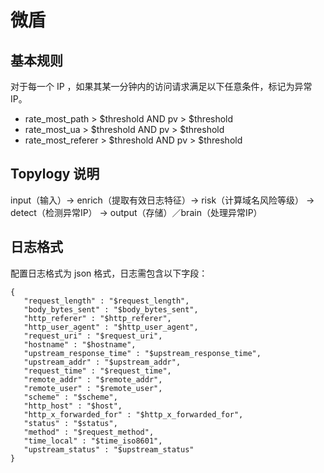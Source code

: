 # 微盾

## 基本规则

对于每一个 IP ，如果其某一分钟内的访问请求满足以下任意条件，标记为异常 IP。

- rate_most_path > $threshold AND pv > $threshold
- rate_most_ua > $threshold AND pv > $threshold
- rate_most_referer > $threshold AND pv > $threshold

## Topylogy 说明

input（输入）-> enrich（提取有效日志特征）-> risk（计算域名风险等级）
   -> detect（检测异常IP） -> output（存储）／brain（处理异常IP）

## 日志格式

配置日志格式为 json 格式，日志需包含以下字段：

```
{
   "request_length" : "$request_length",
   "body_bytes_sent" : "$body_bytes_sent",
   "http_referer" : "$http_referer",
   "http_user_agent" : "$http_user_agent",
   "request_uri" : "$request_uri",
   "hostname" : "$hostname",
   "upstream_response_time" : "$upstream_response_time",
   "upstream_addr" : "$upstream_addr",
   "request_time" : "$request_time",
   "remote_addr" : "$remote_addr",
   "remote_user" : "$remote_user",
   "scheme" : "$scheme",
   "http_host" : "$host",
   "http_x_forwarded_for" : "$http_x_forwarded_for",
   "status" : "$status",
   "method" : "$request_method",
   "time_local" : "$time_iso8601",
   "upstream_status" : "$upstream_status"
}
```